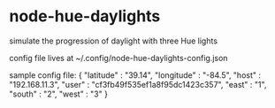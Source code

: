 # node-hue-daylights
simulate the progression of daylight with three Hue lights

config file lives at ~/.config/node-hue-daylights-config.json

sample config file:
    {
      "latitude"  : "39.14",
      "longitude" : "-84.5",
      "host"      : "192.168.11.3",
      "user"      : "cf3fb49f535ef1a8f95dc1423c357",
      "east"      : "1",
      "south"     : "2",
      "west"      : "3"
    }

